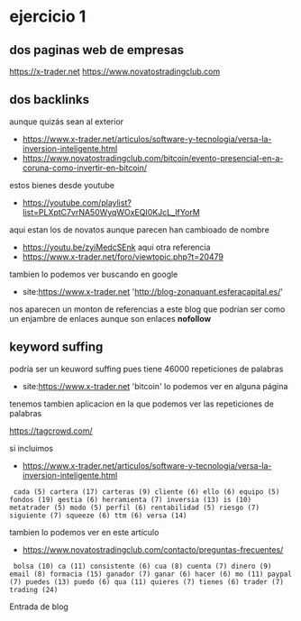 # ejercicio 1

## dos paginas web de empresas

https://x-trader.net
https://www.novatostradingclub.com

## dos backlinks
  
aunque quizás sean al exterior
  
  - https://www.x-trader.net/articulos/software-y-tecnologia/versa-la-inversion-inteligente.html
  - https://www.novatostradingclub.com/bitcoin/evento-presencial-en-a-coruna-como-invertir-en-bitcoin/

estos bienes desde youtube

  - https://youtube.com/playlist?list=PLXptC7vrNA50WyqWOxEQI0KJcL_lfYorM

aqui estan los de novatos aunque parecen han cambioado de nombre
  - https://youtu.be/zyiMedcSEnk
aqui otra referencia
  - https://www.x-trader.net/foro/viewtopic.php?t=20479

tambien lo podemos ver buscando en google

- site:https://www.x-trader.net  'http://blog-zonaquant.esferacapital.es/'

nos aparecen un monton de referencias a este blog que podrían ser como un enjambre de enlaces aunque son enlaces **nofollow**


## keyword suffing

podría ser un keuword suffing pues tiene 46000 repeticiones de palabras

  - site:https://www.x-trader.net  'bitcoin'
lo podemos ver en alguna página
  
tenemos tambien aplicacion en la que podemos ver las repeticiones de palabras

https://tagcrowd.com/

si incluimos

-  https://www.x-trader.net/articulos/software-y-tecnologia/versa-la-inversion-inteligente.html

```
 cada (5) cartera (17) carteras (9) cliente (6) ello (6) equipo (5) fondos (19) gestia (6) herramienta (7) inversia (13) is (10) metatrader (5) modo (5) perfil (6) rentabilidad (5) riesgo (7) siguiente (7) squeeze (6) ttm (6) versa (14) 

```
tambien lo podemos ver en este artículo

- https://www.novatostradingclub.com/contacto/preguntas-frecuentes/

```
 bolsa (10) ca (11) consistente (6) cua (8) cuenta (7) dinero (9) email (8) formacia (15) ganador (7) ganar (6) hacer (6) mo (11) paypal (7) puedes (13) puedo (6) qua (11) quieres (7) tienes (6) trader (7) trading (24) 
 ```
  
  Entrada de blog

